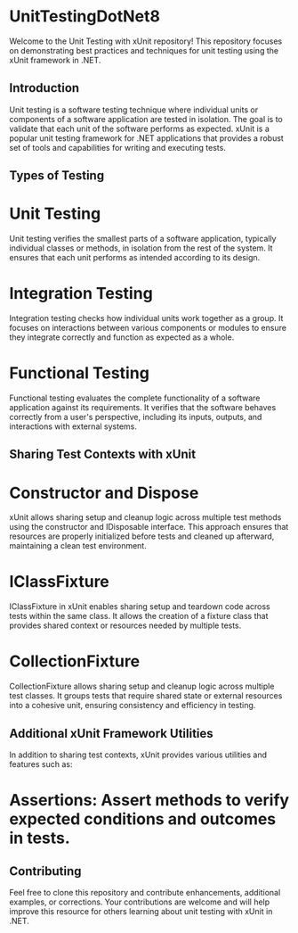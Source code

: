 # UnitTestingDotNet8
Welcome to the Unit Testing with xUnit repository! This repository focuses on demonstrating best practices and techniques for unit testing using the xUnit framework in .NET.

## Introduction
Unit testing is a software testing technique where individual units or components of a software application are tested in isolation. The goal is to validate that each unit of the software performs as expected. xUnit is a popular unit testing framework for .NET applications that provides a robust set of tools and capabilities for writing and executing tests.

## Types of Testing

# Unit Testing 
Unit testing verifies the smallest parts of a software application, typically individual classes or methods, in isolation from the rest of the system. It ensures that each unit performs as intended according to its design.

# Integration Testing
Integration testing checks how individual units work together as a group. It focuses on interactions between various components or modules to ensure they integrate correctly and function as expected as a whole.

# Functional Testing
Functional testing evaluates the complete functionality of a software application against its requirements. It verifies that the software behaves correctly from a user's perspective, including its inputs, outputs, and interactions with external systems.

## Sharing Test Contexts with xUnit

# Constructor and Dispose
xUnit allows sharing setup and cleanup logic across multiple test methods using the constructor and IDisposable interface. This approach ensures that resources are properly initialized before tests and cleaned up afterward, maintaining a clean test environment.

# IClassFixture
IClassFixture in xUnit enables sharing setup and teardown code across tests within the same class. It allows the creation of a fixture class that provides shared context or resources needed by multiple tests.

# CollectionFixture
CollectionFixture allows sharing setup and cleanup logic across multiple test classes. It groups tests that require shared state or external resources into a cohesive unit, ensuring consistency and efficiency in testing.

## Additional xUnit Framework Utilities
In addition to sharing test contexts, xUnit provides various utilities and features such as:

# Assertions: Assert methods to verify expected conditions and outcomes in tests.

## Contributing
Feel free to clone this repository and contribute enhancements, additional examples, or corrections. Your contributions are welcome and will help improve this resource for others learning about unit testing with xUnit in .NET.
